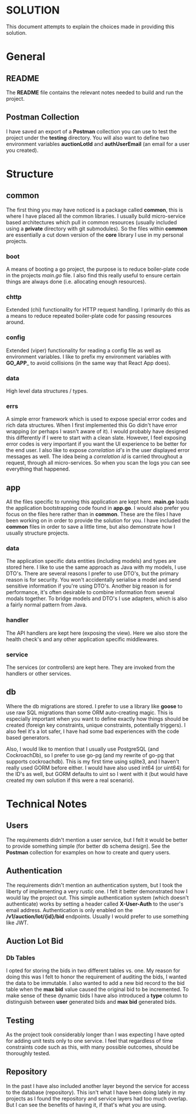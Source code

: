 # SOLUTION

This document attempts to explain the choices made in providing this solution.

# General

## README

The __README__ file contains the relevant notes needed to build and run the project.

## Postman Collection

I have saved an export of a __Postman__ collection you can use to test the project under the __testing__ directory.
You will also want to define two environment variables __auctionLotId__ and __authUserEmail__ (an email for a user
you created).

# Structure

## common

The first thing you may have noticed is a package called __common__, this is where I have placed all the common
libraries. I usually build micro-service based architectures which pull in common resources (usually included using
a __private__ directory with git submodules). So the files within __common__ are essentially a cut down version of 
the __core__ library I use in my personal projects.

### boot

A means of booting a go project, the purpose is to reduce boiler-plate code in the projects _main.go_ file. I also
find this really useful to ensure certain things are always done (i.e. allocating enough resources).

### chttp

Extended (chi) functionality for HTTP request handling. I primarily do this as a means to reduce repeated boiler-plate
code for passing resources around.

### config

Extended (viper) functionality for reading a config file as well as environment variables. I like to prefix my
environment variables with __GO_APP___ to avoid collisions (in the same way that React App does).

### data

High level data structures / types.

### errs

A simple error framework which is used to expose special error codes and rich data structures. When I first implemented
this Go didn't have error wrapping (or perhaps I wasn't aware of it). I would probably have designed this differently
if I were to start with a clean slate. However, I feel exposing error codes is very important if you want the UI
experience to be better for the end user. I also like to expose _correlation id's_ in the user displayed error messages
as well. The idea being a _correlation id_ is carried throughout a request, through all micro-services. So when you scan 
the logs you can see everything that happened.

## app

All the files specific to running this application are kept here. __main.go__ loads the application bootstrapping 
code found in __app.go__. I would also prefer you focus on the files here rather than in __common__. These are the 
files I have been working on in order to provide the solution for you. I have included the __common__ files in order
to save a little time, but also demonstrate how I usually structure projects.

### data

The application specific data entities (including models) and types are stored here. I like to use the same approach
as Java with my models, I use DTO's. There are several reasons I prefer to use DTO's, but the primary reason
is for security. You won't accidentally serialise a model and send sensitive information if you're using DTO's. 
Another big reason is for performance, it's often desirable to combine information from several modals together.
To bridge models and DTO's I use adapters, which is also a fairly normal pattern from Java.

### handler

The API handlers are kept here (exposing the view). Here we also store the health check's and any other application
specific middlewares.

### service

The services (or controllers) are kept here. They are invoked from the handlers or other services.

## db

Where the db migrations are stored. I prefer to use a library like __goose__ to use raw SQL migrations than
some ORM auto-creating magic. This is especially important when you want to define exactly how things should be
created (foreign key constraints, unique constraints, potentially triggers). I also feel it's a lot safer, I have
had some bad experiences with the code based generators.

Also, I would like to mention that I usually use PostgreSQL (and CockroachDb), so I prefer to use go-pg (and my 
rewrite of go-pg that supports cockroachdb). This is my first time using sqlite3, and I haven't really used GORM
before either. I would have also used int64 (or uint64) for the ID's as well, but GORM defaults to uint so I went
with it (but would have created my own solution if this were a real scenario).

# Technical Notes

## Users

The requirements didn't mention a user service, but I felt it would be better to provide something simple (for 
better db schema design). See the __Postman__ collection for examples on how to create and query users.

## Authentication

The requirements didn't mention an authentication system, but I took the liberty of implementing a very rustic one.
I felt it better demonstrated how I would lay the project out. This simple authentication system (which doesn't
authenticate) works by setting a header called __X-User-Auth__ to the user's email address. Authentication is only 
enabled on the __/v1/auction/lot/{id}/bid__ endpoints. Usually I would prefer to use something like JWT.

## Auction Lot Bid

### Db Tables

I opted for storing the bids in two different tables vs. one. My reason for doing this was I felt to honor the
requirement of auditing the bids, I wanted the data to be immutable. I also wanted to add a new bid record to the
bid table when the __max bid__ value caused the original bid to be incremented. To make sense of these dynamic bids
I have also introduced a __type__ column to distinguish between __user__ generated bids and __max bid__ generated bids.

## Testing

As the project took considerably longer than I was expecting I have opted for adding unit tests only to one service.
I feel that regardless of time constraints code such as this, with many possible outcomes, should be thoroughly tested.

## Repository

In the past I have also included another layer beyond the service for access to the database (repository). This isn't
what I have been doing lately in my projects as I found the repository and service layers had too much overlap. But
I can see the benefits of having it, if that's what you are using.